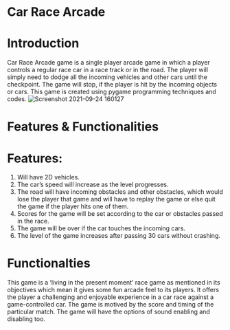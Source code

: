 # Car Race Arcade

# Introduction

Car Race Arcade game is a single player arcade game in which a player controls a regular race car in a race track or in the road. The player will simply need to dodge all the incoming vehicles and other cars until the checkpoint. The game will stop, if the player is hit by the incoming objects or cars. This game is created using pygame programming techniques and codes.
![Screenshot 2021-09-24 160127](https://user-images.githubusercontent.com/84695167/135124751-bb4ab37e-867b-4519-b5a9-6e9c6285440c.jpg)

# Features & Functionalities 

# Features:
1. Will have 2D vehicles.
2. The car’s speed will increase as the level progresses.
3. The road will have incoming obstacles and other obstacles, which would lose the player that game and will have to replay the game or else quit the game if the player hits one of them.
4. Scores for the game will be set according to the car or obstacles passed in the race.
5. The game will be over if the car touches the incoming cars.
6. The level of the game increases after passing 30 cars without crashing.

# Functionalties

This game is a ‘living in the present moment’ race game as mentioned in its objectives which mean it gives some fun arcade feel to its players. It offers the player a challenging and enjoyable experience in a car race against a game-controlled car. The game is motived by the score and timing of the particular match. The game will have the options of sound enabling and disabling too.
